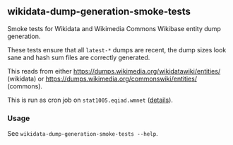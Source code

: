 ## wikidata-dump-generation-smoke-tests
Smoke tests for Wikidata and Wikimedia Commons Wikibase entity dump generation.

These tests ensure that all `latest-*` dumps are recent, the dump sizes look sane and hash sum files are correctly generated.

This reads from either https://dumps.wikimedia.org/wikidatawiki/entities/ (wikidata) or https://dumps.wikimedia.org/commonswiki/entities/ (commons).

This is run as cron job on `stat1005.eqiad.wmnet` ([details](https://gist.github.com/mariushoch/203e7b65b1d6059cdaaf6e824d9eaccf)).

### Usage
See `wikidata-dump-generation-smoke-tests --help`.